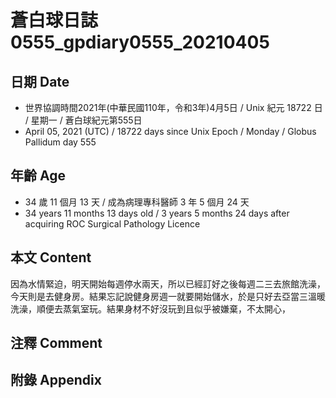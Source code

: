 [_metadata_:encoding]: - "utf-8"
[_metadata_:language]: - "zh-Hant-TW"
[_metadata_:fileformat]: - "markdown"
[_metadata_:MIME_type]: - "text/plain"
[_metadata_:markdown_version]: - "commonmark version 0.29"
[_metadata_:markdown_spec]: - "https://spec.commonmark.org/0.29/"

# 蒼白球日誌0555_gpdiary0555_20210405 #

## 日期 Date ##

* 世界協調時間2021年(中華民國110年，令和3年)4月5日 / Unix 紀元 18722 日 / 星期一 / 蒼白球紀元第555日
* April 05, 2021 (UTC) / 18722 days since Unix Epoch / Monday / Globus Pallidum day 555

## 年齡 Age ##

* 34 歲 11 個月 13 天 / 成為病理專科醫師 3 年 5 個月 24 天
* 34 years 11 months 13 days old / 3 years 5 months 24 days after acquiring ROC Surgical Pathology Licence

## 本文 Content ##

因為水情緊迫，明天開始每週停水兩天，所以已經訂好之後每週二三去旅館洗澡，今天則是去健身房。結果忘記說健身房週一就要開始儲水，於是只好去亞當三溫暖洗澡，順便去蒸氣室玩。結果身材不好沒玩到且似乎被嫌棄，不太開心，

## 注釋 Comment ##

## 附錄 Appendix ##

